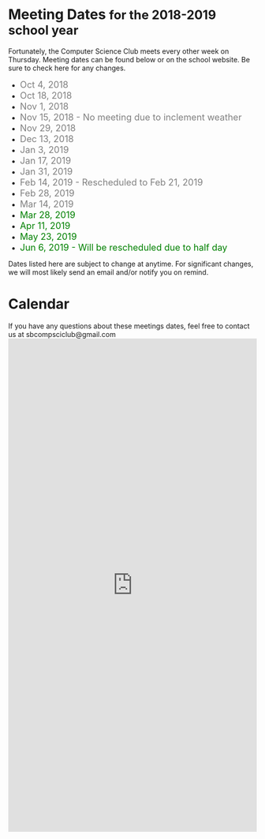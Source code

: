 # <span class="ap-txt">Meeting Dates <p style="display: inline; font-size: 25px">for the 2018-2019 school year</p></span>
Fortunately, the Computer Science Club meets every other week on Thursday. Meeting dates can be found below or on the school website. Be sure to check here for any changes.

- <font style="color: gray;font-size: 130%">Oct 4, 2018</font>
- <font style="color: gray;font-size: 130%">Oct 18, 2018</font>
- <font style="color: gray;font-size: 130%">Nov 1, 2018</font>
- <font style="color: gray;font-size: 130%">Nov 15, 2018 - No meeting due to inclement weather</font>
- <font style="color: gray;font-size: 130%">Nov 29, 2018</font>
- <font style="color: gray;font-size: 130%">Dec 13, 2018</font>
- <font style="color: gray;font-size: 130%">Jan 3, 2019</font>
- <font style="color: gray;font-size: 130%">Jan 17, 2019</font>
- <font style="color: gray;font-size: 130%">Jan 31, 2019</font>
- <font style="color: gray;font-size: 130%">Feb 14, 2019 - Rescheduled to Feb 21, 2019</font>
- <font style="color: gray;font-size: 130%">Feb 28, 2019</font>
- <font style="color: gray;font-size: 130%">Mar 14, 2019</font>
- <font style="color: green;font-size: 130%">Mar 28, 2019</font>
- <font style="color: green;font-size: 130%">Apr 11, 2019</font>
- <font style="color: green;font-size: 130%">May 23, 2019</font>
- <font style="color: green;font-size: 130%">Jun 6, 2019 - Will be rescheduled due to half day</font>

Dates listed here are subject to change at <span draggable="true">anytime</span>. For significant changes, we will most likely send an email and/or notify you on remind.

<p></p>

# Calendar
<p>
    <div class="alert alert-warning" role="alert">If you have any questions about these meetings dates, feel free to contact us at sbcompsciclub@gmail.com</div>
    <iframe src="https://calendar.google.com/calendar/embed?showTitle=0&amp;showPrint=0&amp;showTabs=0&amp;showCalendars=0&amp;showTz=0&amp;height=600&amp;wkst=1&amp;bgcolor=%23ffffff&amp;src=sbcompsciclub%40gmail.com&amp;color=%232952A3&amp;ctz=America%2FNew_York" style="border-width: 0; opacity: 0.90;" width="100%" height="1000" frameborder="0" scrolling="no" allowtransparency="true"></iframe>
</p>
